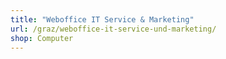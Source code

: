 ```yaml
---
title: "Weboffice IT Service & Marketing"
url: /graz/weboffice-it-service-und-marketing/
shop: Computer
---
```

